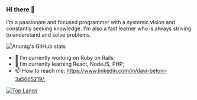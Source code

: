 ### Hi there 👋
I’m a passionate and focused programmer with a systemic vision and constantly seeking knowledge. I'm also a fast learner who is always striving to understand and solve problems.

![Anurag's GitHub stats](https://github-readme-stats.vercel.app/api?username=davibetoni&count_private=true&theme=radical)

- 🔭 I’m currently working on Ruby on Rails;
- 🌱 I’m currently learning React, NodeJS, PHP;
- 📫 How to reach me: https://www.linkedin.com/in/davi-betoni-3a5665219/;

[![Top Langs](https://github-readme-stats.vercel.app/api/top-langs/?username=davibetoni&layout=compact)](https://github.com/anuraghazra/github-readme-stats)
